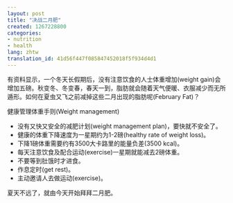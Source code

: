 ```yaml
---
layout: post
title: "决战二月肥"
created: 1267228800
categories:
- nutrition
- health
lang: zhtw
translation_id: 41d56f447f085847452018f5f934d4d1
---
```

<!--break-->
<p>有资料显示，一个冬天长假期后，没有注意饮食的人士体重增加(weight gain)会增加五磅。秋变冬、冬变春，春天一到，脂肪就会随着天气便暖、衣服减少而无所遁形。如何在夏虫又飞之前减掉这些二月出现的脂肪呢(February Fat)？ </p>

<p>健康管理体重手则(Weight management)</p>

<ul>
<li>没有又快又安全的减肥计划(weight management plan)，要快就不安全了。 </li>
<li>健康的体重下降速度为一星期约为1-2磅(healthy rate of weight loss)。 </li>
<li>下降1磅体重需要约有3500大卡路里的能量负差(3500 kcal)。 </li>
<li>每天注意饮食及配合运动(exercise)一星期就能减去2磅体重。 </li>
<li>不要等到肚饿时才进食。 </li>
<li>作息定时(get rest)。 </li>
<li>主动邀请人去做运动(exercise)。 </li>
</ul>

<p>夏天不远了，就由今天开始拜拜二月肥。 </p>

